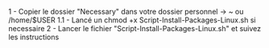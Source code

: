 1 - Copier le dossier "Necessary" dans votre dossier personnel ->     ~     ou      /home/$USER
1.1 - Lancé un chmod +x Script-Install-Packages-Linux.sh si necessaire
2 - Lancer le fichier "Script-Install-Packages-Linux.sh" et suivez les instructions